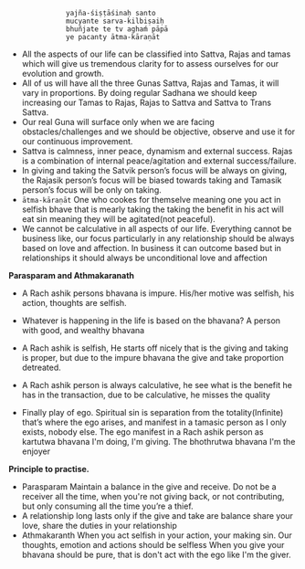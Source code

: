 ```
              yajña-śiṣṭāśinaḥ santo
              mucyante sarva-kilbiṣaiḥ
              bhuñjate te tv aghaḿ pāpā
              ye pacanty ātma-kāraṇāt
```

- All the aspects of our life can be classified into Sattva, Rajas and tamas which will give us tremendous clarity for to assess ourselves for our evolution and growth.
- All of us will have all the three Gunas Sattva, Rajas and Tamas, it will vary in proportions. By doing regular Sadhana we should keep increasing our Tamas to Rajas, Rajas to Sattva and Sattva to Trans Sattva.
- Our real Guna will surface only when we are facing obstacles/challenges and we should be objective, observe and use it for our continuous improvement.
- Sattva is calmness, inner peace, dynamism and external success. Rajas is a combination of internal peace/agitation and external success/failure. 
- In giving and taking the Satvik person’s focus will be always on giving, the Rajasik person’s focus will be biased towards taking and Tamasik person’s focus will be only on taking. 
- `ātma-kāraṇāt` One who cookes for themselve meaning one you act in selfish bhave that is mearly taking the taking the benefit in his act will eat sin meaning they will be agitated(not peaceful).
- We cannot be calculative in all aspects of our life. Everything cannot be business like, our focus particularly in any relationship should be always based on love and affection. In business it can outcome based but in relationships it should always be unconditional love and affection

**Parasparam and Athmakaranath**

- A Rach ashik persons bhavana is impure. His/her motive was selfish, his action, thoughts are selfish. 

- Whatever is happening in the life is based on the bhavana? A person with good, and wealthy bhavana 

- A Rach ashik is selfish, He starts off nicely that is the giving and taking is proper, but due to the impure bhavana the give and take proportion detreated.

- A Rach ashik person is always calculative, he see what is the benefit he has in the transaction, due to be calculative, he misses the quality

- Finally play of ego. Spiritual sin is separation from the totality(Infinite) that’s where the ego arises, and manifest in a tamasic person as I only exists, nobody else. The ego manifest in a Rach ashik person as kartutwa bhavana I'm doing, I'm giving. The bhothrutwa bhavana I'm the enjoyer 

**Principle to practise.**

- Parasparam  Maintain a balance in the give and receive. Do not be a receiver all the time, when you're not giving back, or not contributing, but only consuming all the time you’re a thief.
- A relationship long lasts only if the give and take are balance share your love, share the duties in your relationship
- Athmakaranth When you act selfish in your action, your making sin. Our thoughts, emotion and actions should be selfless
When you give your bhavana should be pure, that is don't act with the ego like I'm the giver.
